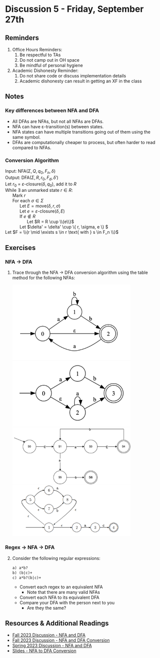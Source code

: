 # Discussion 5 - Friday, September 27th

## Reminders

1. Office Hours Reminders:
   1. Be respectful to TAs
   2. Do not camp out in OH space
   3. Be mindful of personal hygiene
1. Academic Dishonesty Reminder:
   1. Do not share code or discuss implementation details
   2. Academic dishonesty can result in getting an XF in the class

## Notes

### Key differences between NFA and DFA

- All DFAs are NFAs, but not all NFAs are DFAs.
- NFA can have ε-transition(s) between states.
- NFA states can have multiple transitions going out of them using the same symbol.
- DFAs are computationally cheaper to process, but often harder to read compared to NFAs.

### Conversion Algorithm

Input: $\text{NFA}(\Sigma, Q, q_0, F_n, \delta)$ \
Output: $\text{DFA}(\Sigma, R, r_0, F_d, \delta')$ \
Let $r_0$ = $\varepsilon\text{-closure}(\delta, q_0)$, add it to $R$\
While $\exists$ an unmarked state $r \in R$:\
&nbsp;&nbsp;&nbsp;&nbsp;&nbsp;&nbsp;Mark $r$\
&nbsp;&nbsp;&nbsp;&nbsp;&nbsp;&nbsp;For each $\sigma \in \Sigma$\
&nbsp;&nbsp;&nbsp;&nbsp;&nbsp;&nbsp;&nbsp;&nbsp;&nbsp;&nbsp;&nbsp;&nbsp;Let $E = \text{move}(\delta, r, \sigma)$\
&nbsp;&nbsp;&nbsp;&nbsp;&nbsp;&nbsp;&nbsp;&nbsp;&nbsp;&nbsp;&nbsp;&nbsp;Let $e = \varepsilon\text{-closure}(\delta, E)$\
&nbsp;&nbsp;&nbsp;&nbsp;&nbsp;&nbsp;&nbsp;&nbsp;&nbsp;&nbsp;&nbsp;&nbsp;If $e \notin R$\
&nbsp;&nbsp;&nbsp;&nbsp;&nbsp;&nbsp;&nbsp;&nbsp;&nbsp;&nbsp;&nbsp;&nbsp;&nbsp;&nbsp;&nbsp;&nbsp;&nbsp;&nbsp;Let $R = R \cup \\{e\\}$\
&nbsp;&nbsp;&nbsp;&nbsp;&nbsp;&nbsp;&nbsp;&nbsp;&nbsp;&nbsp;&nbsp;&nbsp;Let $\delta' = \delta' \cup \\{ r, \sigma, e \\} $\
Let $F = \\{r \mid \exists s \in r \text{ with } s \in F_n \\}$

## Exercises

### NFA -> DFA

1. Trace through the NFA -> DFA conversion algorithm using the table method for the following NFAs:

   <img src="imgs/1a.png" alt="1a" width="80%"/>
   <img src="imgs/1b.png" alt="1b" width="80%"/>
   <img src="imgs/1c.png" alt="1c" width="80%"/>
   <img src="imgs/1d.png" alt="1d" width="80%"/>

### Regex -> NFA -> DFA

2. Consider the following regular expressions:

   ```re
   a) a*b?
   b) (b|c)+
   c) a*b?(b|c)+
   ```

   - Convert each regex to an equivalent NFA
     - Note that there are many valid NFAs
   - Convert each NFA to its equivalent DFA
   - Compare your DFA with the person next to you
     - Are they the same?

## Resources & Additional Readings

- [Fall 2023 Discussion - NFA and DFA](https://github.com/cmsc330fall23/cmsc330fall23/tree/main/discussions/d3_nfa_dfa)
- [Fall 2023 Discussion - NFA and DFA Conversion](https://github.com/cmsc330fall23/cmsc330fall23/tree/main/discussions/d4_nfa_dfa_conversion)
- [Spring 2023 Discussion - NFA and DFA](https://github.com/cmsc330-umd/spring23/tree/main/discussions/d6_nfa_dfa)
- [Slides - NFA to DFA Conversion](https://bakalian.cs.umd.edu/assets/slides/14-automata3.pdf)
